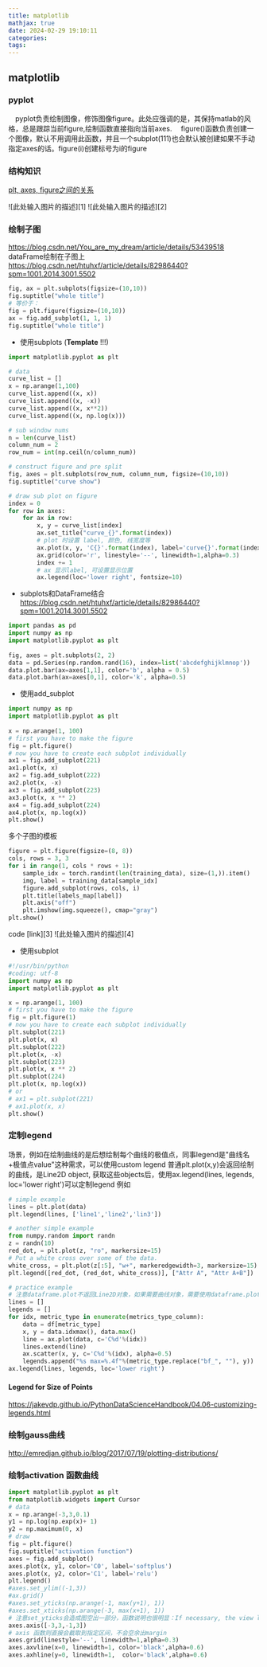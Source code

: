 ```yaml
---
title: matplotlib
mathjax: true
date: 2024-02-29 19:10:11
categories:
tags:
---
```




## matplotlib

### pyplot

&emsp;pyplot负责绘制图像，修饰图像figure。此处应强调的是，其保持matlab的风格，总是跟踪当前figure,绘制函数直接指向当前axes.
&emsp;figure()函数负责创建一个图像，默认不用调用此函数，并且一个subplot(111)也会默认被创建如果不手动指定axes的话。figure(i)创建标号为i的figure

<!-- more -->
### 结构知识

[plt, axes, figure之间的关系](https://zhuanlan.zhihu.com/p/93423829)

![此处输入图片的描述][1]
![此处输入图片的描述][2]

### 绘制子图

<https://blog.csdn.net/You_are_my_dream/article/details/53439518>
dataFrame绘制在子图上
<https://blog.csdn.net/htuhxf/article/details/82986440?spm=1001.2014.3001.5502>


```python
fig, ax = plt.subplots(figsize=(10,10))
fig.suptitle("whole title")
# 等价于：
fig = plt.figure(figsize=(10,10))
ax = fig.add_subplot(1, 1, 1)
fig.suptitle("whole title")

```

- 使用subplots (**Template** !!!)

```python
import matplotlib.pyplot as plt

# data
curve_list = []
x = np.arange(1,100)
curve_list.append((x, x))
curve_list.append((x, -x))
curve_list.append((x, x**2))
curve_list.append((x, np.log(x)))

# sub window nums
n = len(curve_list)
column_num = 2
row_num = int(np.ceil(n/column_num))

# construct figure and pre split
fig, axes = plt.subplots(row_num, column_num, figsize=(10,10))
fig.suptitle("curve show")

# draw sub plot on figure
index = 0
for row in axes:
    for ax in row:
        x, y = curve_list[index]
        ax.set_title("curve_{}".format(index))
        # plot 时设置 label, 颜色, 线宽度等
        ax.plot(x, y, 'C{}'.format(index), label='curve{}'.format(index), linewidth=2)
        ax.grid(color='r', linestyle='--', linewidth=1,alpha=0.3)
        index += 1 
        # ax 显示label, 可设置显示位置
        ax.legend(loc='lower right', fontsize=10)   
```

- subplots和DataFrame结合
<https://blog.csdn.net/htuhxf/article/details/82986440?spm=1001.2014.3001.5502>

```python
import pandas as pd
import numpy as np
import matplotlib.pyplot as plt
 
fig, axes = plt.subplots(2, 2)
data = pd.Series(np.random.rand(16), index=list('abcdefghijklmnop'))
data.plot.bar(ax=axes[1,1], color='b', alpha = 0.5)
data.plot.barh(ax=axes[0,1], color='k', alpha=0.5)
```

- 使用add_subplot

```python
import numpy as np
import matplotlib.pyplot as plt
 
x = np.arange(1, 100)
# first you have to make the figure
fig = plt.figure()
# now you have to create each subplot individually
ax1 = fig.add_subplot(221)
ax1.plot(x, x)
ax2 = fig.add_subplot(222)
ax2.plot(x, -x)
ax3 = fig.add_subplot(223)
ax3.plot(x, x ** 2)
ax4 = fig.add_subplot(224)
ax4.plot(x, np.log(x))
plt.show()
```

多个子图的模板

```python
figure = plt.figure(figsize=(8, 8))
cols, rows = 3, 3
for i in range(1, cols * rows + 1):
    sample_idx = torch.randint(len(training_data), size=(1,)).item()
    img, label = training_data[sample_idx]
    figure.add_subplot(rows, cols, i)
    plt.title(labels_map[label])
    plt.axis("off")
    plt.imshow(img.squeeze(), cmap="gray")
plt.show()
```

code [link][3]
![此处输入图片的描述][4]

- 使用subplot

```python
#!/usr/bin/python
#coding: utf-8
import numpy as np
import matplotlib.pyplot as plt

x = np.arange(1, 100)
# first you have to make the figure
fig = plt.figure(1) 
# now you have to create each subplot individually
plt.subplot(221)
plt.plot(x, x)
plt.subplot(222)
plt.plot(x, -x)
plt.subplot(223)
plt.plot(x, x ** 2)
plt.subplot(224)
plt.plot(x, np.log(x))
# or
# ax1 = plt.subplot(221)
# ax1.plot(x, x)
plt.show()
```

### 定制legend

场景，例如在绘制曲线的是后想绘制每个曲线的极值点，同事legend是"曲线名+极值点value"这种需求，可以使用custom legend
普通plt.plot(x,y)会返回绘制的曲线，是Line2D object, 获取这些objects后，使用ax.legend(lines, legends, loc='lower right')可以定制legend
例如

```python
# simple example
lines = plt.plot(data)
plt.legend(lines, ['line1','line2','lin3'])

# another simple example
from numpy.random import randn
z = randn(10)
red_dot, = plt.plot(z, "ro", markersize=15)
# Put a white cross over some of the data.
white_cross, = plt.plot(z[:5], "w+", markeredgewidth=3, markersize=15)
plt.legend([red_dot, (red_dot, white_cross)], ["Attr A", "Attr A+B"])

# practice example
# 注意dataframe.plot不返回Line2D对象，如果需要曲线对象，需要使用dataframe.plot.line(), 最好还是使用原始的ax.plot()分column绘制，这样好控制一些
lines = []
legends = []
for idx, metric_type in enumerate(metrics_type_column):
    data = df[metric_type]
    x, y = data.idxmax(), data.max()
    line = ax.plot(data, c='C%d'%(idx))
    lines.extend(line)
    ax.scatter(x, y, c='C%d'%(idx), alpha=0.5)
    legends.append("%s max=%.4f"%(metric_type.replace("bf_", ""), y))
ax.legend(lines, legends, loc='lower right')
```

#### Legend for Size of Points

<https://jakevdp.github.io/PythonDataScienceHandbook/04.06-customizing-legends.html>

### 绘制gauss曲线

<http://emredjan.github.io/blog/2017/07/19/plotting-distributions/>

### 绘制activation 函数曲线

```python
import matplotlib.pyplot as plt
from matplotlib.widgets import Cursor
# data
x = np.arange(-3,3,0.1)
y1 = np.log(np.exp(x)+ 1) 
y2 = np.maximum(0, x)
# draw
fig = plt.figure()
fig.suptitle("activation function")
axes = fig.add_subplot()
axes.plot(x, y1, color='C0', label='softplus')
axes.plot(x, y2, color='C1', label='relu')
plt.legend()
#axes.set_ylim((-1,3))
#ax.grid()
#axes.set_yticks(np.arange(-1, max(y+1), 1))
#axes.set_xticks(np.arange(-3, max(x+1), 1))
# 注意set_yticks会造成图空出一部分，函数说明也很明显：If necessary, the view limits of the Axis are expanded so that all given ticks are visible.
axes.axis([-3,3,-1,3])
# axis 函数则直接会截取到指定区间，不会空余出margin
axes.grid(linestyle='--', linewidth=1,alpha=0.3)
axes.axvline(x=0, linewidth=1, color='black',alpha=0.6)
axes.axhline(y=0, linewidth=1,  color='black',alpha=0.6)
```
